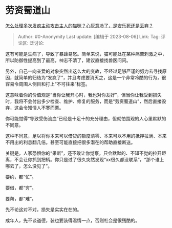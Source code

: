 # 劳资蜀道山
[怎么处理多次发疯主动攻击主人的猫咪？心灰意冷了，是安乐死还是丢弃？](https://www.zhihu.com/question/461085441/answer/3152015525)

> Author: #0-Anonymity
> Last update: [编辑于 2023-08-06]
> Link:
> Tag:
> 评论区:
> 泛讨论:

这有可能是生病了，导致了暴躁易怒。简单来说，猫可能处在某种痛苦刺激之中，所以防御性提高到了最高，神志不清了，建议直接找兽医问问。

另外，自己一向亲爱的对象突然出这么大的变故，不经过足够严谨的努力去寻找原因，就简单的归结为“发疯了”，并且考虑要消灭之，这是一个非常冷酷的行为，很容易令周围人侧目和打上“不可往来”标签。

这意味着你的价值观是“当你让我开心时，我也对你友好”，但当你让我受到损失时，我将不会付出多少检查、维护、修复的服务，而是“劳资蜀道山”，然后直接毁弃，这会令知情人不寒而栗。

你可能觉得“导致受伤流血”已经是十足十的充分理由，但就怕围观的人心里默默的不同意。

这种不同意，足以将你本来可以借贷的额度清零、本来可以不用的抵押拉满、本来不用出的利息翻几倍。甚至可能直接把很多潜在的帮助直接断送。

关键是，人家恐惧你的“果断”，还不敢让你觉察，只会默默的、不知不觉的拉开距离，不会让你抓到把柄。你只是过了很久突然发现“xx很久都没联系”，“那个谁上哪去了，怎么没见了”。

要约，都“忙”。

要借，都“穷”。

要帮，都“难”。

先不论这对不对，损失是实实在在的。

成年人，先不谈道德，装也要装得温情一点，否则社会是很残酷的。